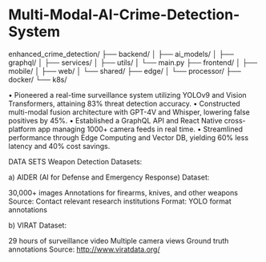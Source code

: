 # Multi-Modal-AI-Crime-Detection-System
enhanced_crime_detection/
├── backend/
│   ├── ai_models/
│   ├── graphql/
│   ├── services/
│   ├── utils/
│   └── main.py
├── frontend/
│   ├── mobile/
│   ├── web/
│   └── shared/
├── edge/
│   └── processor/
├── docker/
└── k8s/

• Pioneered a real-time surveillance system utilizing YOLOv9 and Vision Transformers, attaining 83% threat
detection accuracy.
• Constructed multi-modal fusion architecture with GPT-4V and Whisper, lowering false positives by 45%.
• Established a GraphQL API and React Native cross-platform app managing 1000+ camera feeds in real time.
• Streamlined performance through Edge Computing and Vector DB, yielding 60% less latency and 40% cost savings.

DATA SETS
Weapon Detection Datasets:

a) AIDER (AI for Defense and Emergency Response) Dataset:

30,000+ images
Annotations for firearms, knives, and other weapons
Source: Contact relevant research institutions
Format: YOLO format annotations

b) VIRAT Dataset:

29 hours of surveillance video
Multiple camera views
Ground truth annotations
Source: http://www.viratdata.org/

